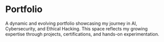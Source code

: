 # Portfolio
A dynamic and evolving portfolio showcasing my journey in AI, Cybersecurity, and Ethical Hacking. This space reflects my growing expertise through projects, certifications, and hands-on experimentation.
